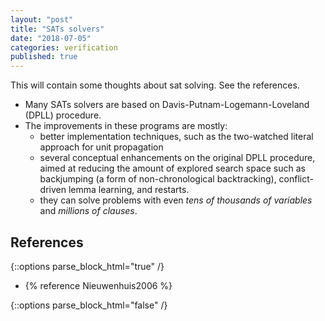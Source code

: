 ```yaml
---
layout: "post"
title: "SATs solvers"
date: "2018-07-05"
categories: verification
published: true
---
```


This will contain some thoughts about sat solving. See the references.

- Many SATs solvers are based on Davis-Putnam-Logemann-Loveland (DPLL) procedure.
- The improvements in these programs are mostly:
  - better implementation techniques, such as the two-watched literal approach for unit propagation
  - several conceptual enhancements on the original DPLL procedure, aimed at reducing the amount of explored search space
  such as backjumping (a form of non-chronological backtracking), conflict-driven lemma learning, and restarts.
  - they can solve problems with even *tens of thousands of variables* and *millions of clauses*.

## References

{::options parse_block_html="true" /}
<div class="references">

  - {% reference Nieuwenhuis2006 %}

</div>
{::options parse_block_html="false" /}
